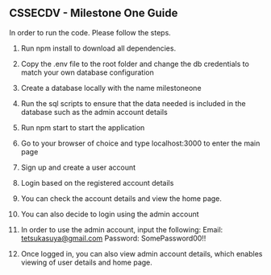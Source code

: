 
## CSSECDV - Milestone One Guide
In order to run the code. Please follow the steps.

1. Run npm install to download all dependencies.
2. Copy the .env file to the root folder and change the db credentials to match your own database configuration
3. Create a database locally with the name milestoneone
4. Run the sql scripts to ensure that the data needed is included in the database such as the admin account details
5. Run npm start to start the application
6. Go to your browser of choice and type localhost:3000 to enter the main page
7. Sign up and create a user account
8. Login based on the registered account details
9. You can check the account details and view the home page.
10. You can also decide to login using the admin account 
11. In order to use the admin account, input the following:
    Email: tetsukasuya@gmail.com
    Password: SomePassword00!!

12. Once logged in, you can also view admin account details, which enables viewing of user details and home page.
